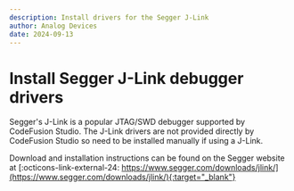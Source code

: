 ```yaml
---
description: Install drivers for the Segger J-Link
author: Analog Devices
date: 2024-09-13
---
```


# Install Segger J-Link debugger drivers

Segger's J-Link is a popular JTAG/SWD debugger supported by CodeFusion Studio. The J-Link drivers are not provided directly by CodeFusion Studio so need to be installed manually if using a J-Link.

Download and installation instructions can be found on the Segger website at [:octicons-link-external-24: https://www.segger.com/downloads/jlink/](https://www.segger.com/downloads/jlink/){:target="_blank"}
